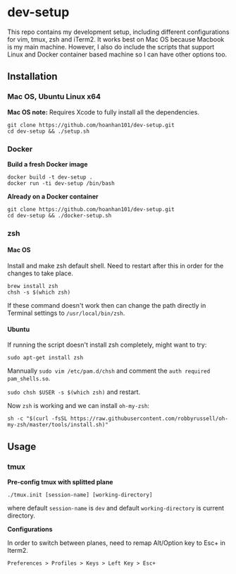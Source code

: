 # dev-setup

This repo contains my development setup, including different configurations for vim, tmux, zsh 
and iTerm2. It works best on Mac OS because Macbook is my main machine. However, I also do include 
the scripts that support Linux and Docker container based machine so I can have other options too.

## Installation 

### Mac OS, Ubuntu Linux x64

**Mac OS note:** Requires Xcode to fully install all the dependencies.

```
git clone https://github.com/hoanhan101/dev-setup.git
cd dev-setup && ./setup.sh
```

### Docker

**Build a fresh Docker image**

```
docker build -t dev-setup .
docker run -ti dev-setup /bin/bash 
```

**Already on a Docker container**

```
git clone https://github.com/hoanhan101/dev-setup.git
cd dev-setup && ./docker-setup.sh
```

### zsh

#### Mac OS

Install and make zsh default shell. Need to restart after this in order for the changes to take place.

```
brew install zsh
chsh -s $(which zsh)
```

If these command doesn't work then can change the path directly in Terminal settings to `/usr/local/bin/zsh`.

#### Ubuntu

If running the script doesn't install zsh completely, might want to try:

```
sudo apt-get install zsh
```

Mannually `sudo vim /etc/pam.d/chsh` and comment the `auth required pam_shells.so`.

`sudo chsh $USER -s $(which zsh)` and restart.

Now `zsh` is working and we can install `oh-my-zsh`:

```
sh -c "$(curl -fsSL https://raw.githubusercontent.com/robbyrussell/oh-my-zsh/master/tools/install.sh)"
```

## Usage

### tmux

**Pre-config tmux with splitted plane**

```
./tmux.init [session-name] [working-directory]
```
where default `session-name` is `dev` and default `working-directory` is current directory.

**Configurations**

In order to switch between planes, need to remap Alt/Option key to Esc+ in Iterm2.

```
Preferences > Profiles > Keys > Left Key > Esc+
```
